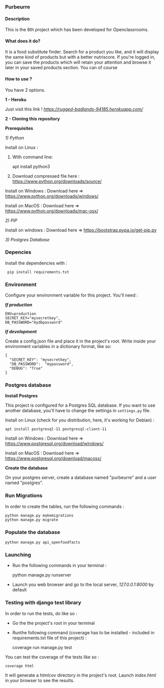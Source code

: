 ### **Purbeurre**

#### **Description**

This is the 8th project which has been developed for Openclassrooms.

#### **What does it do?**

It is a food substitute finder. Search for a product you like, and it will
display the same kind of products but with a better nutriscore.
If you're logged in, you can save the products which will retain 
your attention and browse it later in your saved products section.
You can of course 

#### **How to use ?** 

You have 2 options.

**1 - Heroku**

Just visit this link ! _https://rugged-badlands-94185.herokuapp.com/_

**2 - Cloning this repository**

**Prerequisites**  

*1) Python*

Install on Linux : 
1) With command line:
    
    
    apt install python3
2) Download compressed file here : https://www.python.org/downloads/source/ 

Install on Windows : Download here => https://www.python.org/downloads/windows/

Install on MacOS : Download here => https://www.python.org/downloads/mac-osx/

*2) PIP*

Install on windows : Download here => https://bootstrap.pypa.io/get-pip.py

*3) Postgres Database*



### Depencies
Install the dependencies with :


     pip install requirements.txt

### Environment
Configure your environment variable for this project. You'll need : 

***If production***

    ENV=production
    SECRET_KEY="mysecretkey",
    DB_PASSWORD="mydbpassword"


***If development***

Create a config.json file and place it in the project's root.
Write inside your environment variables in a dictionary format, like so:

    {
      "SECRET_KEY": "mysecretkey",
      "DB_PASSWORD":  "mypassword",
      "DEBUG": "True"
    }

### Postgres database

**Install Postgres**

This project is configured for a Postgres SQL database. If you want to use
another database, you'll have to change the settings in `settings.py` file.

Install on Linux (check for you distribution, here, it's working for Debian) :

    apt install postgresql-11 postgresql-client-11

Install on Windows : Download here => https://www.postgresql.org/download/windows/

Install on MacOS : Download here => https://www.postgresql.org/download/macosx/

**Create the database**

On your postgres server, create a database named "purbeurre" and a user
named "postgres".

### Run Migrations

In order to create the tables, run the following commands :


    python manage.py makemigrations
    python manage.py migrate
    
### Populate the database

    python manage.py api_openfoodfacts

### Launching
- Run the following commands in your terminal :


    python manage.py runserver
- Launch you web browser and go to the local server, _127.0.0.1:8000_ by default


### Testing with django test library

In order to run the tests, do like so :
- Go the the project's root in your terminal
- Runthe following command (coverage has to be installed - included in requirements.txt
file of this project) :


    coverage run manage.py test
    

You can test the coverage of the tests like so :

    coverage html

It will generate a _htmlcov_ directory in the project's root. Launch
_index.html_ in your browser to see the results.
